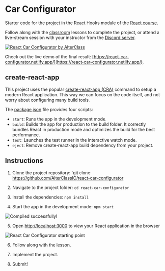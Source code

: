 # Car Configurator

Starter code for the project in the React Hooks module of the [React course](https://www.alterclass.io/courses/react). 

Follow along with the [classroom](https://classroom.alterclass.io) lessons to complete the project, or attend a live-stream session with your instructor from the [Discord server](https://discord.com/channels/742753758450155662/748890194136137838).

[![React Car Configurator by AlterClass](https://alterclass.s3.eu-west-3.amazonaws.com/react-car-configurator.png)](https://react-car-configurator.netlify.app/)

Check out the live demo of the final result: [https://react-car-configurator.netlify.app/](https://react-car-configurator.netlify.app/).

## create-react-app

This project uses the popular [create-react-app (CRA)](https://create-react-app.dev/) command to setup a modern React application. This way we can focus on the code itself, and not worry about configuring many build tools. 

The [package.json](https://github.com/AlterClassIO/react-car-configurator/blob/master/package.json) file provides four scripts:

- `start`: Runs the app in the development mode.
- `build`: Builds the app for production to the build folder. It correctly bundles React in production mode and optimizes the build for the best performance.
- `test`: Launches the test runner in the interactive watch mode.
- `eject`: Remove create-react-app build dependency from your project.

## Instructions

1. Clone the project repository: `git clone https://github.com/AlterClassIO/react-car-configurator

2. Navigate to the project folder: `cd react-car-configurator`

3. Install the dependencies: `npm install`

4. Start the app in the development mode: `npm start`

![Compiled successfully!](https://alterclass.s3.eu-west-3.amazonaws.com/react-car-configurator-compiled.png)

5. Open [http://localhost:3000](http://localhost:3000) to view your React application in the browser

![React Car Configurator starting point](https://alterclass.s3.eu-west-3.amazonaws.com/react-car-configurator.png)

6. Follow along with the lesson.

7. Implement the project.

8. Submit!
